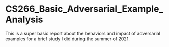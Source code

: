 # CS266_Basic_Adversarial_Example_Analysis
This is a super basic report about the behaviors and impact of adversarial examples for a brief study I did during the summer of 2021.
